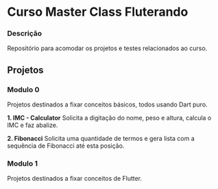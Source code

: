 # Curso Master Class Fluterando

### Descrição
Repositório para acomodar os projetos e testes relacionados ao curso.

## Projetos

### Modulo 0
Projetos destinados a fixar conceitos básicos, todos usando Dart puro.

**1. IMC - Calculator**
Solicita a digitação do nome, peso e altura, calcula o IMC e faz abalize.

**2. Fibonacci**
Solicita uma quantidade de termos e gera lista com a sequência de Fibonacci até esta posição.

### Modulo 1
Projetos destinados a fixar conceitos de Flutter.
